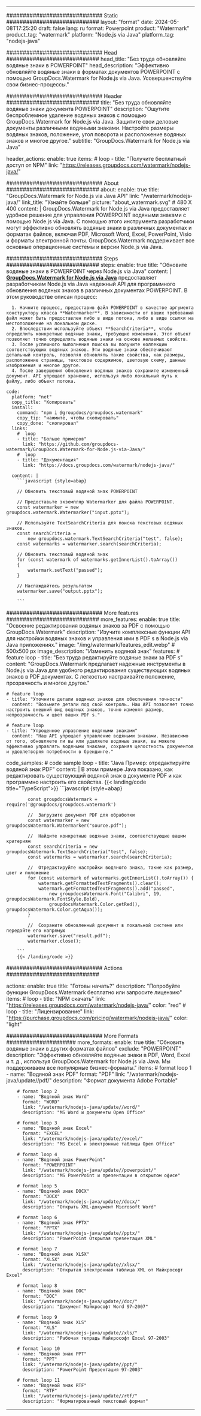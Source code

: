 
---
############################# Static ############################
layout: "format"
date:  2024-05-08T17:25:20
draft: false
lang: ru
format: Powerpoint
product: "Watermark"
product_tag: "watermark"
platform: "Node.js via Java"
platform_tag: "nodejs-java"

############################# Head ############################
head_title: "Без труда обновляйте водяные знаки в POWERPOINT"
head_description: "Эффективно обновляйте водяные знаки в форматах документов POWERPOINT с помощью GroupDocs.Watermark for Node.js via Java. Усовершенствуйте свои бизнес-процессы."

############################# Header ############################
title: "Без труда обновляйте водяные знаки документа POWERPOINT" 
description: "Ощутите беспроблемное удаление водяных знаков с помощью GroupDocs.Watermark for Node.js via Java. Защитите свои деловые документы различными водяными знаками. Настройте размеры водяных знаков, положение, угол поворота и расположение водяных знаков и многое другое."
subtitle: "GroupDocs.Watermark for Node.js via Java" 

header_actions:
  enable: true
  items:
    #  loop
    - title: "Получите бесплатный доступ от NPM"
      link: "https://releases.groupdocs.com/watermark/nodejs-java/"
      
############################# About ############################
about:
    enable: true
    title: "GroupDocs.Watermark for Node.js via Java API"
    link: "/watermark/nodejs-java/"
    link_title: "Узнайте больше"
    picture: "about_watermark.svg" # 480 X 400
    content: |
       GroupDocs.Watermark for Node.js via Java предоставляет удобное решение для управления POWERPOINT водяными знаками с помощью Node.js via Java. С помощью этого инструмента разработчики могут эффективно обновлять водяные знаки в различных документах и форматах файлов, включая PDF, Microsoft Word, Excel, PowerPoint, Visio и форматы электронной почты. GroupDocs.Watermark поддерживает все основные операционные системы и версии Node.js via Java.

############################# Steps ############################
steps:
    enable: true
    title: "Обновите водяные знаки в POWERPOINT через Node.js via Java"
    content: |
      **[GroupDocs.Watermark for Node.js via Java](https://products.groupdocs.com/watermark/nodejs-java/)** предоставляет разработчикам Node.js via Java надежный API для программного обновления водяных знаков в различных документах POWERPOINT. В этом руководстве описан процесс:
      
      1. Начните процесс, предоставив файл POWERPOINT в качестве аргумента конструктору класса **Watermarker**. В зависимости от ваших требований файл может быть предоставлен либо в виде потока, либо в виде ссылки на местоположение на локальном диске.
      2. Впоследствии используйте объект **SearchCriteria**, чтобы определить конкретные водяные знаки, требующие изменения. Этот объект позволяет точно определять водяные знаки на основе желаемых свойств.
      3. После успешного выполнения поиска вы получите коллекцию соответствующих водяных знаков. Эти водяные знаки обеспечивают детальный контроль, позволяя обновлять такие свойства, как размеры, расположение страницы, текстовое содержимое, цветовую схему, данные изображения и многое другое.
      4. После завершения обновления водяных знаков сохраните измененный документ. API упрощает хранение, используя либо локальный путь к файлу, либо объект потока.
   
    code:
      platform: "net"
      copy_title: "Копировать"
      install:
        command: "npm i @groupdocs/groupdocs.watermark"
        copy_tip: "нажмите, чтобы скопировать"
        copy_done: "скопировал"
      links:
        #  loop
        - title: "Больше примеров"
          link: "https://github.com/groupdocs-watermark/GroupDocs.Watermark-for-Node.js-via-Java/"
        #  loop
        - title: "Документация"
          link: "https://docs.groupdocs.com/watermark/nodejs-java/"
          
      content: |
        ```javascript {style=abap}

        // Обновить текстовый водяной знак POWERPOINT

        // Предоставьте экземпляр Watermarker для файла POWERPOINT.
        const watermarker = new groupdocs.watermark.Watermarker("input.pptx");

        // Используйте TextSearchCriteria для поиска текстовых водяных знаков.
        const searchCriteria = 
            new groupdocs.watermark.TextSearchCriteria("test", false);
        const watermarks = watermarker.search(searchCriteria);
        
        // Обновить текстовый водяной знак
        for (const watermark of watermarks.getInnerList().toArray())
        {
            watermark.setText("passed");
        }

        // Наслаждайтесь результатом
        watermarker.save("output.pptx");
        
        ```            

############################# More features ############################
more_features:
  enable: true
  title: "Освоение редактирования водяных знаков за PDF с помощью GroupDocs.Watermark"
  description: "Изучите комплексные функции API для настройки водяных знаков и управления ими в PDF s в Node.js via Java приложениях."
  image: "/img/watermark/features_edit.webp" # 500x500 px
  image_description: "Изменить водяной знак"
  features:
    # feature loop
    - title: "Без труда редактируйте водяные знаки за PDF s"
      content: "GroupDocs.Watermark предлагает надежные инструменты в Node.js via Java для удобного редактирования существующих водяных знаков в PDF документах. С легкостью настраивайте положение, прозрачность и многое другое."

    # feature loop
    - title: "Уточните детали водяных знаков для обеспечения точности"
      content: "Возьмите детали под свой контроль. Наш API позволяет точно настроить внешний вид водяных знаков, точно изменяя размер, непрозрачность и цвет ваших PDF s."

    # feature loop
    - title: "Упрощенное управление водяными знаками"
      content: "Наш API упрощает управление водяными знаками. Независимо от того, обновляете ли вы или удаляете водяные знаки, вы можете эффективно управлять водяными знаками, сохраняя целостность документов и удовлетворяя потребности в брендинге."
      
  code_samples:
    # code sample loop
    - title: "Java Пример: отредактируйте водяной знак PDF"
      content: |
        В этом примере Java показано, как редактировать существующий водяной знак в документе PDF и как программно настроить его свойства.
        {{< landing/code title="TypeScript">}}
        ```javascript {style=abap}
        
            const groupdocsWatermark = require('@groupdocs/groupdocs.watermark')

            //  Загрузите документ PDF для обработки
            const watermarker = new groupdocsWatermark.Watermarker("source.pdf");

            //  Найдите конкретные водяные знаки, соответствующие вашим критериям
            const searchCriteria = new groupdocsWatermark.TextSearchCriteria("test", false);
            const watermarks = watermarker.search(searchCriteria);
  
            //  Отредактируйте настройки водяного знака, такие как размер, цвет и положение
            for (const watermark of watermarks.getInnerList().toArray()) {
                watermark.getFormattedTextFragments().clear();
                watermark.getFormattedTextFragments().add("passed", 
                    new groupdocsWatermark.Font("Calibri", 19, groupdocsWatermark.FontStyle.Bold), 
                    groupdocsWatermark.Color.getRed(), groupdocsWatermark.Color.getAqua());
            }

            //  Сохраните обновленный документ в локальной системе или передайте его напрямую
            watermarker.save("result.pdf");
            watermarker.close();

        ```
        {{< /landing/code >}}


############################# Actions ############################

actions:
  enable: true
  title: "Готовы начать?"
  description: "Попробуйте функции GroupDocs.Watermark бесплатно или запросите лицензию"
  items:
    #  loop
    - title: "NPM скачать"
      link: "https://releases.groupdocs.com/watermark/nodejs-java/"
      color: "red"
        #  loop
    - title: "Лицензирование"
      link: "https://purchase.groupdocs.com/pricing/watermark/nodejs-java/"
      color: "light"


############################# More Formats #####################
more_formats:
    enable: true
    title: "Обновить водяные знаки в других форматах файлов"
    exclude: "POWERPOINT"
    description: "Эффективно обновляйте водяные знаки в PDF, Word, Excel и т. д., используя GroupDocs.Watermark for Node.js via Java. Мы поддерживаем все популярные бизнес-форматы."
    items: 
        # format loop 1
        - name: "Водяной знак PDF"
          format: "PDF"
          link: "/watermark/nodejs-java/update//pdf/"
          description: "Формат документа Adobe Portable"

        # format loop 2
        - name: "Водяной знак Word"
          format: "WORD"
          link: "/watermark/nodejs-java/update//word/"
          description: "MS Word и документы Open Office"
          
        # format loop 3
        - name: "Водяной знак Excel"
          format: "EXCEL"
          link: "/watermark/nodejs-java/update//excel/"
          description: "MS Excel и электронные таблицы Open Office"

        # format loop 4
        - name: "Водяной знак PowerPoint"
          format: "POWERPOINT"
          link: "/watermark/nodejs-java/update//powerpoint/"
          description: "MS PowerPoint и презентации в открытом офисе"

        # format loop 5
        - name: "Водяной знак DOCX"
          format: "DOCX"
          link: "/watermark/nodejs-java/update//docx/"
          description: "Открыть XML-документ Microsoft Word"
          
        # format loop 6
        - name: "Водяной знак PPTX"
          format: "PPTX"
          link: "/watermark/nodejs-java/update//pptx/"
          description: "PowerPoint Открытая презентация XML"
          
        # format loop 7
        - name: "Водяной знак XLSX"
          format: "XLSX"
          link: "/watermark/nodejs-java/update//xlsx/"
          description: "Открытая электронная таблица XML от Майкрософт Excel"

        # format loop 8
        - name: "Водяной знак DOC"
          format: "DOC"
          link: "/watermark/nodejs-java/update//doc/"
          description: "Документ Майкрософт Word 97—2007"

        # format loop 9
        - name: "Водяной знак XLS"
          format: "XLS"
          link: "/watermark/nodejs-java/update//xls/"
          description: "Рабочая тетрадь Майкрософт Excel 97-2003"

        # format loop 10
        - name: "Водяной знак PPT"
          format: "PPT"
          link: "/watermark/nodejs-java/update//ppt/"
          description: "PowerPoint Презентация 97-2003"

        # format loop 11
        - name: "Водяной знак RTF"
          format: "RTF"
          link: "/watermark/nodejs-java/update//rtf/"
          description: "Форматированный текстовый формат"

---